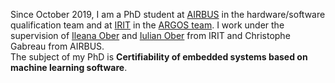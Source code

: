 Since October 2019, I am a PhD student at [AIRBUS](https://www.airbus.com/) in the hardware/software qualification team and at [IRIT](https://www.irit.fr/) in the [ARGOS team](https://www.irit.fr/departement/fiabilite-des-systemes-et-des-logiciels/equipe-argos/). I work under the supervision of [Ileana Ober](https://www.irit.fr/~Ileana.Ober/Home.html) and [Iulian Ober](https://www.irit.fr/~Iulian.Ober/) from IRIT and Christophe Gabreau from AIRBUS.  
The subject of my PhD is **Certifiability of embedded systems based on machine learning software**.
